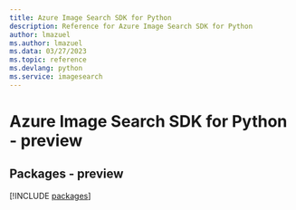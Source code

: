 ```yaml
---
title: Azure Image Search SDK for Python
description: Reference for Azure Image Search SDK for Python
author: lmazuel
ms.author: lmazuel
ms.data: 03/27/2023
ms.topic: reference
ms.devlang: python
ms.service: imagesearch
---
```

# Azure Image Search SDK for Python - preview
## Packages - preview
[!INCLUDE [packages](image-search-index.md)]